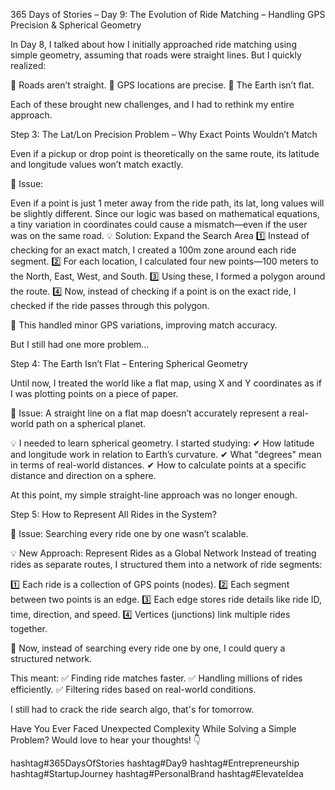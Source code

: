 365 Days of Stories – Day 9: The Evolution of Ride Matching – Handling GPS Precision & Spherical Geometry

In Day 8, I talked about how I initially approached ride matching using simple geometry, assuming that roads were straight lines. But I quickly realized:

🚧 Roads aren’t straight.
🚧 GPS locations are precise.
🚧 The Earth isn’t flat.

Each of these brought new challenges, and I had to rethink my entire approach.

Step 3: The Lat/Lon Precision Problem – Why Exact Points Wouldn’t Match

Even if a pickup or drop point is theoretically on the same route, its latitude and longitude values won’t match exactly.

🚧 Issue:

Even if a point is just 1 meter away from the ride path, its lat, long values will be slightly different.
Since our logic was based on mathematical equations, a tiny variation in coordinates could cause a mismatch—even if the user was on the same road.
💡 Solution: Expand the Search Area
1️⃣ Instead of checking for an exact match, I created a 100m zone around each ride segment.
2️⃣ For each location, I calculated four new points—100 meters to the North, East, West, and South.
3️⃣ Using these, I formed a polygon around the route.
4️⃣ Now, instead of checking if a point is on the exact ride, I checked if the ride passes through this polygon.

🚀 This handled minor GPS variations, improving match accuracy.

But I still had one more problem…

Step 4: The Earth Isn’t Flat – Entering Spherical Geometry

Until now, I treated the world like a flat map, using X and Y coordinates as if I was plotting points on a piece of paper.

🚧 Issue: A straight line on a flat map doesn’t accurately represent a real-world path on a spherical planet.

💡 I needed to learn spherical geometry.
I started studying:
✔ How latitude and longitude work in relation to Earth’s curvature.
✔ What "degrees" mean in terms of real-world distances.
✔ How to calculate points at a specific distance and direction on a sphere.

At this point, my simple straight-line approach was no longer enough.

Step 5: How to Represent All Rides in the System?

🚧 Issue: Searching every ride one by one wasn’t scalable.

💡 New Approach: Represent Rides as a Global Network
Instead of treating rides as separate routes, I structured them into a network of ride segments:

1️⃣ Each ride is a collection of GPS points (nodes).
2️⃣ Each segment between two points is an edge.
3️⃣ Each edge stores ride details like ride ID, time, direction, and speed.
4️⃣ Vertices (junctions) link multiple rides together.

🚀 Now, instead of searching every ride one by one, I could query a structured network.

This meant:
✅ Finding ride matches faster.
✅ Handling millions of rides efficiently.
✅ Filtering rides based on real-world conditions.

I still had to crack the ride search algo, that's for tomorrow.

Have You Ever Faced Unexpected Complexity While Solving a Simple Problem?
Would love to hear your thoughts! 👇

hashtag#365DaysOfStories hashtag#Day9 hashtag#Entrepreneurship hashtag#StartupJourney hashtag#PersonalBrand hashtag#ElevateIdea